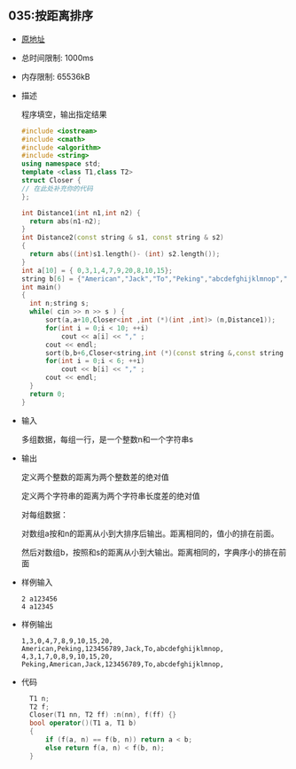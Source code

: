 ## 035:按距离排序

- [原地址](http://cxsjsxmooc.openjudge.cn/2020t3fallall2/035/)

- 总时间限制: 1000ms
- 内存限制: 65536kB

- 描述

  程序填空，输出指定结果

  ```c++
  #include <iostream>
  #include <cmath>
  #include <algorithm>
  #include <string>
  using namespace std;
  template <class T1,class T2>
  struct Closer {
  // 在此处补充你的代码
  };
  
  int Distance1(int n1,int n2) {
  	return abs(n1-n2);
  }
  int Distance2(const string & s1, const string & s2)
  {
  	return abs((int)s1.length()- (int) s2.length());
  }
  int a[10] = { 0,3,1,4,7,9,20,8,10,15};
  string b[6] = {"American","Jack","To","Peking","abcdefghijklmnop","123456789"};
  int main()
  {
  	int n;string s;
  	while( cin >> n >> s ) {
  		sort(a,a+10,Closer<int ,int (*)(int ,int)> (n,Distance1));
  		for(int i = 0;i < 10; ++i)
  			cout << a[i] << "," ;
  		cout << endl;
  		sort(b,b+6,Closer<string,int (*)(const string &,const string &  )> (s,Distance2)); 
  		for(int i = 0;i < 6; ++i)
  			cout << b[i] << "," ;
  		cout << endl;
  	}
  	return 0;
  }
  ```

- 输入

  多组数据，每组一行，是一个整数n和一个字符串s

- 输出

  定义两个整数的距离为两个整数差的绝对值 

  定义两个字符串的距离为两个字符串长度差的绝对值  

  

  对每组数据： 

  对数组a按和n的距离从小到大排序后输出。距离相同的，值小的排在前面。 

  然后对数组b，按照和s的距离从小到大输出。距离相同的，字典序小的排在前面

- 样例输入

  ```
  2 a123456
  4 a12345
  ```

- 样例输出

  ```
  1,3,0,4,7,8,9,10,15,20,
  American,Peking,123456789,Jack,To,abcdefghijklmnop,
  4,3,1,7,0,8,9,10,15,20,
  Peking,American,Jack,123456789,To,abcdefghijklmnop,
  ```



- 代码

  ```c++
  	T1 n;
  	T2 f;
  	Closer(T1 nn, T2 ff) :n(nn), f(ff) {}
  	bool operator()(T1 a, T1 b)
  	{
  		if (f(a, n) == f(b, n))	return a < b;
  		else return f(a, n) < f(b, n);
  	}
  ```

  
